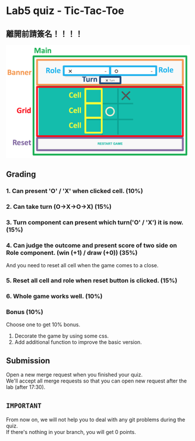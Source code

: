 # Lab5 quiz - Tic-Tac-Toe

## 離開前請簽名！！！！

![Component](img/component.png)

## Grading
### 1. Can present 'O' / 'X' when clicked cell. (10%)

### 2. Can take turn (O->X->O->X) (15%)

### 3. Turn component can present which turn('O' / 'X') it is now. (15%)

### 4. Can judge the outcome and present score of two side on Role component. (win (+1) / draw (+0)) (35%)
And you need to reset all cell when the game comes to a close.

### 5. Reset all cell and role when reset button is clicked. (15%)

### 6. Whole game works well. (10%)

### Bonus (10%)
Choose one to get 10% bonus.
1. Decorate the game by using some css.
2. Add additional function to improve the basic version.

## Submission
Open a new merge request when you finished your quiz. <br />
We'll accept all merge requests so that you can open new request after the lab (after 17:30).<br />

## `IMPORTANT`<br />
From now on, we will not help you to deal with any git problems during the quiz.<br />
If there's nothing in your branch, you will get 0 points.